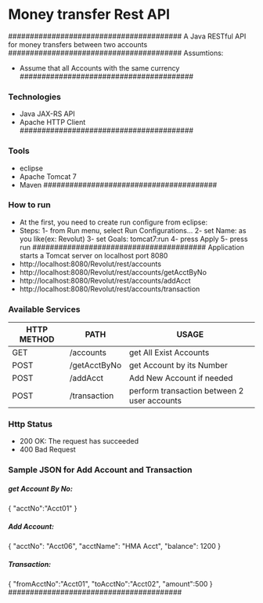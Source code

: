 # Money transfer Rest API
########################################
A Java RESTful API for money transfers between two accounts
########################################
Assumtions:
- Assume that all Accounts with the same currency
########################################
### Technologies
- Java JAX-RS API
- Apache HTTP Client
########################################
### Tools
- eclipse 
- Apache Tomcat 7
- Maven
########################################
### How to run
- At the first, you need to create run configure from eclipse:
- Steps:
1- from Run menu, select Run Configurations...
2- set Name: as you like(ex: Revolut)
3- set Goals: tomcat7:run
4- press Apply
5- press run
########################################
Application starts a Tomcat server on localhost port 8080
- http://localhost:8080/Revolut/rest/accounts
- http://localhost:8080/Revolut/rest/accounts/getAcctByNo
- http://localhost:8080/Revolut/rest/accounts/addAcct
- http://localhost:8080/Revolut/rest/accounts/transaction

### Available Services

| HTTP METHOD | PATH | USAGE |
| -----------| ------ | ------ |
| GET | /accounts| get All Exist Accounts | 
| POST | /getAcctByNo | get Account by its Number  | 
| POST | /addAcct | Add New Account if needed | 
| POST | /transaction | perform transaction between 2 user accounts | 
### Http Status
- 200 OK: The request has succeeded
- 400 Bad Request

### Sample JSON for Add Account and Transaction
##### get Account By No: 
{
"acctNo":"Acct01"
}
##### Add Account: 
{
"acctNo": "Acct06",
"acctName": "HMA Acct",
"balance": 1200
 }
##### Transaction:
{
"fromAcctNo":"Acct01",
"toAcctNo":"Acct02",
"amount":500
}
########################################

